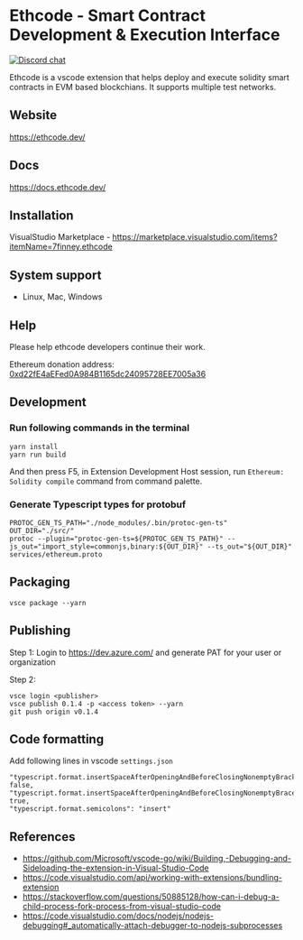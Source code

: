 # Ethcode - Smart Contract Development & Execution Interface

[![Discord chat](https://img.shields.io/discord/722971683388129290?color=7389D8&logo=discord&logoColor=ffffff)](https://discord.gg/yBBmtqGvxK)

Ethcode is a vscode extension that helps deploy and execute solidity smart contracts in EVM based blockchians. It supports multiple test networks.

## Website

https://ethcode.dev/

## Docs

https://docs.ethcode.dev/

## Installation

VisualStudio Marketplace - https://marketplace.visualstudio.com/items?itemName=7finney.ethcode

## System support

- Linux, Mac, Windows

## Help

Please help ethcode developers continue their work.

Ethereum donation address: [0xd22fE4aEFed0A984B1165dc24095728EE7005a36](https://etherscan.io/address/0xd22fE4aEFed0A984B1165dc24095728EE7005a36)

## Development

### Run following commands in the terminal

```shell
yarn install
yarn run build
```

And then press F5, in Extension Development Host session, run `Ethereum: Solidity compile` command from command palette.

### Generate Typescript types for protobuf

```shell
PROTOC_GEN_TS_PATH="./node_modules/.bin/protoc-gen-ts"
OUT_DIR="./src/"
protoc --plugin="protoc-gen-ts=${PROTOC_GEN_TS_PATH}" --js_out="import_style=commonjs,binary:${OUT_DIR}" --ts_out="${OUT_DIR}" services/ethereum.proto
```

## Packaging

```shell
vsce package --yarn
```

## Publishing

Step 1: Login to https://dev.azure.com/ and generate PAT for your user or organization

Step 2:

```
vsce login <publisher>
vsce publish 0.1.4 -p <access token> --yarn
git push origin v0.1.4
```

## Code formatting

Add following lines in vscode `settings.json`

```
"typescript.format.insertSpaceAfterOpeningAndBeforeClosingNonemptyBrackets": false,
"typescript.format.insertSpaceAfterOpeningAndBeforeClosingNonemptyBraces": true,
"typescript.format.semicolons": "insert"
```

## References

- https://github.com/Microsoft/vscode-go/wiki/Building,-Debugging-and-Sideloading-the-extension-in-Visual-Studio-Code
- https://code.visualstudio.com/api/working-with-extensions/bundling-extension
- https://stackoverflow.com/questions/50885128/how-can-i-debug-a-child-process-fork-process-from-visual-studio-code
- https://code.visualstudio.com/docs/nodejs/nodejs-debugging#_automatically-attach-debugger-to-nodejs-subprocesses
